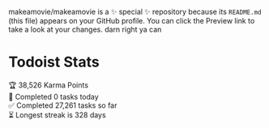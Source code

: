 makeamovie/makeamovie is a ✨ special ✨ repository because its `README.md` (this file) appears on your GitHub profile.
You can click the Preview link to take a look at your changes. darn right ya can

# Todoist Stats

<!-- TODO-IST:START -->
🏆  38,526 Karma Points           
🌸  Completed 0 tasks today           
✅  Completed 27,261 tasks so far           
⏳  Longest streak is 328 days
<!-- TODO-IST:END -->